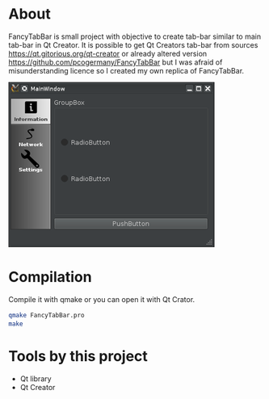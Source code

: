 # About 

FancyTabBar is small project with objective to create tab-bar similar to 
main tab-bar in Qt Creator. It is possible to get Qt Creators tab-bar from
sources https://qt.gitorious.org/qt-creator or already altered version
https://github.com/pcogermany/FancyTabBar but I was afraid of misunderstanding
licence so I created my own replica of FancyTabBar.

![Example screenshot](https://raw.githubusercontent.com/Siprj/FancyTabBar/master/img/example-app-screenshot.png)

# Compilation

Compile it with qmake or you can open it with Qt Crator.

```bash
qmake FancyTabBar.pro
make
```

# Tools by this project

- Qt library
- Qt Creator
